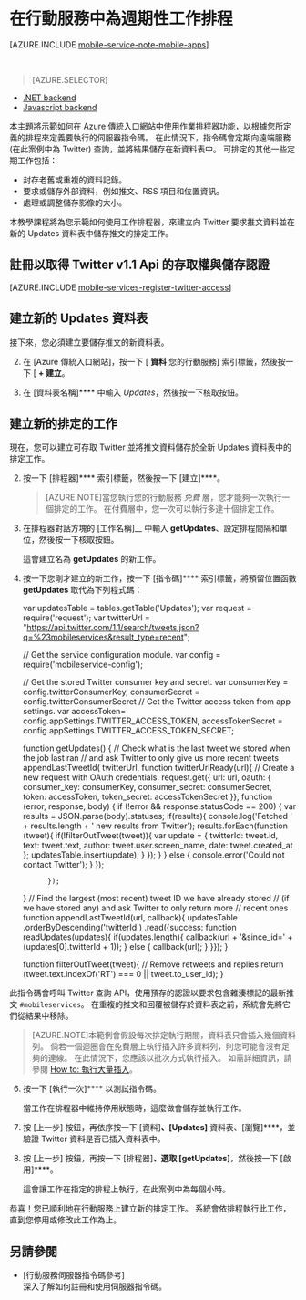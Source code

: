 <properties
    pageTitle="在 JavaScript 後端行動服務的後端工作排程 | Microsoft Azure"
    description="使用 Azure 行動服務排程器來定義依排程執行的 JavaScript 後端作業。"
    services="mobile-services"
    documentationCenter=""
    authors="ggailey777"
    manager="dwrede"
    editor=""/>

<tags
    ms.service="mobile-services"
    ms.workload="mobile"
    ms.tgt_pltfrm="mobile-multiple"
    ms.devlang="multiple"
    ms.topic="article"
    ms.date="12/07/2015"
    ms.author="glenga"/>


# 在行動服務中為週期性工作排程

[AZURE.INCLUDE [mobile-service-note-mobile-apps](../../includes/mobile-services-note-mobile-apps.md)]

&nbsp;


> [AZURE.SELECTOR]
- [.NET backend](mobile-services-dotnet-backend-schedule-recurring-tasks.md)
- [Javascript backend](mobile-services-schedule-recurring-tasks.md)


本主題將示範如何在 Azure 傳統入口網站中使用作業排程器功能，以根據您所定義的排程來定義要執行的伺服器指令碼。 在此情況下，指令碼會定期向遠端服務 (在此案例中為 Twitter) 查詢，並將結果儲存在新資料表中。 可排定的其他一些定期工作包括：

+ 封存老舊或重複的資料記錄。
+ 要求或儲存外部資料，例如推文、RSS 項目和位置資訊。
+ 處理或調整儲存影像的大小。

本教學課程將為您示範如何使用工作排程器，來建立向 Twitter 要求推文資料並在新的 Updates 資料表中儲存推文的排定工作。

## <a name="get-oauth-credentials"></a>註冊以取得 Twitter v1.1 Api 的存取權與儲存認證

[AZURE.INCLUDE [mobile-services-register-twitter-access](../../includes/mobile-services-register-twitter-access.md)]

## <a name="create-table"></a>建立新的 Updates 資料表

接下來，您必須建立要儲存推文的新資料表。

2. 在 [Azure 傳統入口網站]，按一下 [ **資料** 您的行動服務] 索引標籤，然後按一下 [ **+ 建立**。

3. 在 [資料表名稱]**** 中輸入 _Updates_，然後按一下核取按鈕。

## <a name="add-job"></a>建立新的排定的工作

現在，您可以建立可存取 Twitter 並將推文資料儲存於全新 Updates 資料表中的排定工作。

2. 按一下 [排程器]**** 索引標籤，然後按一下 [建立]****。
    >[AZURE.NOTE]當您執行您的行動服務 <em>免費</em> 層，您才能夠一次執行一個排定的工作。 在付費層中，您一次可以執行多達十個排定工作。

3. 在排程器對話方塊的 [工作名稱]__ 中輸入 **getUpdates**、設定排程間隔和單位，然後按一下核取按鈕。

    這會建立名為 **getUpdates** 的新工作。

4. 按一下您剛才建立的新工作，按一下 [指令碼]**** 索引標籤，將預留位置函數 **getUpdates** 取代為下列程式碼：

     var updatesTable = tables.getTable('Updates');
     var request = require('request');
     var twitterUrl = "https://api.twitter.com/1.1/search/tweets.json?q=%23mobileservices&result_type=recent";
    
     // Get the service configuration module.
     var config = require('mobileservice-config');
    
     // Get the stored Twitter consumer key and secret.
     var consumerKey = config.twitterConsumerKey,
         consumerSecret = config.twitterConsumerSecret
     // Get the Twitter access token from app settings.
     var accessToken= config.appSettings.TWITTER_ACCESS_TOKEN,
         accessTokenSecret = config.appSettings.TWITTER_ACCESS_TOKEN_SECRET;
    
     function getUpdates() {
         // Check what is the last tweet we stored when the job last ran
         // and ask Twitter to only give us more recent tweets
         appendLastTweetId(
             twitterUrl,
             function twitterUrlReady(url){
                 // Create a new request with OAuth credentials.
                 request.get({
                     url: url,
                     oauth: {
                         consumer_key: consumerKey,
                         consumer_secret: consumerSecret,
                         token: accessToken,
                         token_secret: accessTokenSecret
                     }},
                     function (error, response, body) {
                     if (!error && response.statusCode == 200) {
                         var results = JSON.parse(body).statuses;
                         if(results){
                             console.log('Fetched ' + results.length + ' new results from Twitter');
                             results.forEach(function (tweet){
                                 if(!filterOutTweet(tweet)){
                                     var update = {
                                         twitterId: tweet.id,
                                         text: tweet.text,
                                         author: tweet.user.screen_name,
                                         date: tweet.created_at
                                     };
                                     updatesTable.insert(update);
                                 }
                             });
                         }
                     } else {
                         console.error('Could not contact Twitter');
                     }
                 });
    
             });
      }
     // Find the largest (most recent) tweet ID we have already stored
     // (if we have stored any) and ask Twitter to only return more
     // recent ones
     function appendLastTweetId(url, callback){
         updatesTable
         .orderByDescending('twitterId')
         .read({success: function readUpdates(updates){
             if(updates.length){
                 callback(url + '&since_id=' + (updates[0].twitterId + 1));
             } else {
                 callback(url);
             }
         }});
     }
    
     function filterOutTweet(tweet){
         // Remove retweets and replies
         return (tweet.text.indexOf('RT') === 0 || tweet.to_user_id);
     }

 此指令碼會呼叫 Twitter 查詢 API，使用預存的認證以要求包含雜湊標記的最新推文 `#mobileservices`。 在重複的推文和回覆被儲存於資料表之前，系統會先將它們從結果中移除。
 >[AZURE.NOTE]本範例會假設每次排定執行期間，資料表只會插入幾個資料列。 倘若一個迴圈會在免費層上執行插入許多資料列，則您可能會沒有足夠的連線。 在此情況下，您應該以批次方式執行插入。 如需詳細資訊，請參閱 [How to: 執行大量插入](mobile-services-how-to-use-server-scripts.md#bulk-inserts)。

6. 按一下 [執行一次]**** 以測試指令碼。

    當工作在排程器中維持停用狀態時，這麼做會儲存並執行工作。

7. 按 [上一步] 按鈕，再依序按一下 [資料]****、[Updates]**** 資料表、[瀏覽]****，並驗證 Twitter 資料是否已插入資料表中。

8. 按 [上一步] 按鈕，再按一下 [排程器]****、選取 [getUpdates]****，然後按一下 [啟用]****。

    這會讓工作在指定的排程上執行，在此案例中為每個小時。

恭喜！您已順利地在行動服務上建立新的排定工作。 系統會依排程執行此工作，直到您停用或修改此工作為止。

## <a name="nextsteps"> </a>另請參閱

* [行動服務伺服器指令碼參考]
  <br/>深入了解如何註冊和使用伺服器指令碼。






[register for twitter access and store credentials]: #get-oauth-credentials 
[create the new updates table]: #create-table 
[create a new scheduled job]: #add-job 
[next steps]: #next-steps 
[mobile services server script reference]: http://go.microsoft.com/fwlink/?LinkId=262293 
[windowsazure.com]: http://www.windowsazure.com/ 
[azure classic portal]: https://manage.windowsazure.com/ 
[register your apps for twitter login with mobile services]: /develop/mobile/how-to-guides/register-for-twitter-authentication 
[twitter developers]: http://go.microsoft.com/fwlink/p/?LinkId=268300 
[app settings]: http://msdn.microsoft.com/library/windowsazure/b6bb7d2d-35ae-47eb-a03f-6ee393e170f7 

